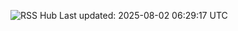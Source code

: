 ![RSS Hub](https://img.shields.io/badge/📰_RSS_Hub-Updated_every_6h-brightgreen)
Last updated: 2025-08-02 06:29:17 UTC
